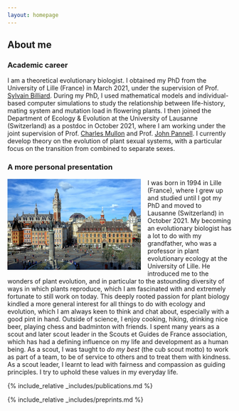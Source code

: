 ```yaml
---
layout: homepage
---
```


## About me

### Academic career

I am a theoretical evolutionary biologist. I obtained my PhD from the University of Lille (France) in March 2021, under the supervision of Prof. <a href="https://eep.univ-lille.fr/sylvain-billiard/">Sylvain Billiard</a>. During my PhD, I used mathematical models and individual-based computer simulations to study the relationship between life-history, mating system and mutation load in flowering plants. I then joined the Department of Ecology & Evolution at the University of Lausanne (Switzerland) as a postdoc in October 2021, where I am working under the joint supervision of Prof. <a href="https://www.unil.ch/dee/en/home/menuguid/people/group-leaders/prof-charles-mullon.html">Charles Mullon</a> and Prof. <a href="https://www.unil.ch/dee/en/home/menuguid/people/group-leaders/prof-john-pannell.html">John Pannell</a>. I currently develop theory on the evolution of plant sexual systems, with a particular focus on the transition from combined to separate sexes.

### A more personal presentation

<a href="https://en.wikipedia.org/wiki/Lille" target="_blank"><img SRC="./assets/img/lille.JPG" ALIGN="left" width=300px style = "margin-right: 15px;" class="wdn-strect rounded-corners"></a> I was born in 1994 in Lille (France), where I grew up and studied until I got my PhD and moved to Lausanne (Switzerland) in October 2021. My becoming an evolutionary biologist has a lot to do with my grandfather, who was a professor in plant evolutionary ecology at the University of Lille. He introduced me to the wonders of plant evolution, and in particular to the astounding diversity of ways in which plants reproduce, which I am fascinated with and extremely fortunate to still work on today. This deeply rooted passion for plant biology kindled a more general interest for all things to do with ecology and evolution, which I am always keen to think and chat about, especially with a good pint in hand. Outside of science, I enjoy cooking, hiking, drinking nice beer, playing chess and badminton with friends. I spent many years as a scout and later scout leader in the Scouts et Guides de France association, which has had a defining influence on my life and development as a human being. As a scout, I was taught to <em>do my best</em> (the cub scout motto) to work as part of a team, to be of service to others and to treat them with kindness. As a scout leader, I learnt to lead with fairness and compassion as guiding principles. I try to uphold these values in my everyday life. 

{% include_relative _includes/publications.md %}

{% include_relative _includes/preprints.md %}
